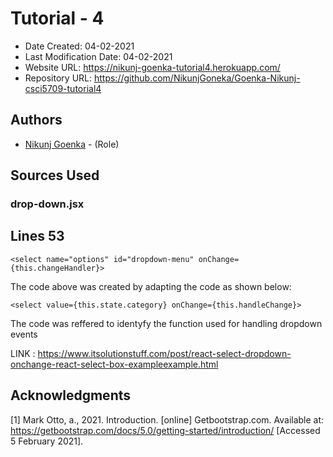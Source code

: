 # Tutorial - 4

* Date Created: 04-02-2021
* Last Modification Date: 04-02-2021
* Website URL: https://nikunj-goenka-tutorial4.herokuapp.com/
* Repository URL: https://github.com/NikunjGoneka/Goenka-Nikunj-csci5709-tutorial4

## Authors
* [Nikunj Goenka](Nikunj.Goenka@dal.ca) - (Role)


## Sources Used

### drop-down.jsx

Lines 53
---------------

```
<select name="options" id="dropdown-menu" onChange={this.changeHandler}>

```

The code above was created by adapting the code as shown below: 

```
<select value={this.state.category} onChange={this.handleChange}>

```

The code was reffered to identyfy the function used for handling dropdown events

LINK : https://www.itsolutionstuff.com/post/react-select-dropdown-onchange-react-select-box-exampleexample.html

## Acknowledgments
[1] Mark Otto, a., 2021. Introduction. [online] Getbootstrap.com. Available at: <https://getbootstrap.com/docs/5.0/getting-started/introduction/> [Accessed 5 February 2021].
